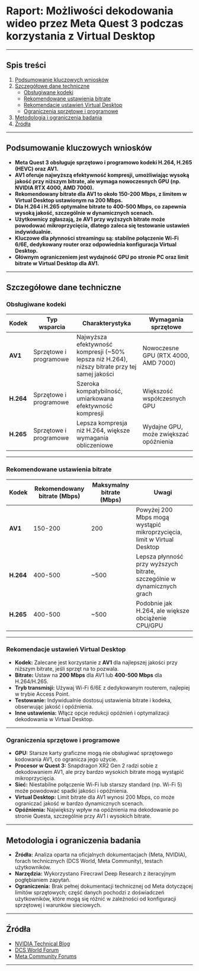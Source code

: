 # Raport: Możliwości dekodowania wideo przez Meta Quest 3 podczas korzystania z Virtual Desktop

---

## Spis treści
1. [Podsumowanie kluczowych wniosków](#podsumowanie-kluczowych-wniosków)
2. [Szczegółowe dane techniczne](#szczegółowe-dane-techniczne)
   - [Obsługiwane kodeki](#obsługiwane-kodeki)
   - [Rekomendowane ustawienia bitrate](#rekomendowane-ustawienia-bitrate)
   - [Rekomendacje ustawień Virtual Desktop](#rekomendacje-ustawień-virtual-desktop)
   - [Ograniczenia sprzętowe i programowe](#ograniczenia-sprzętowe-i-programowe)
3. [Metodologia i ograniczenia badania](#metodologia-i-ograniczenia-badania)
4. [Źródła](#źródła)

---

## Podsumowanie kluczowych wniosków

- **Meta Quest 3 obsługuje sprzętowo i programowo kodeki H.264, H.265 (HEVC) oraz AV1.**
- **AV1 oferuje najwyższą efektywność kompresji, umożliwiając wysoką jakość przy niższym bitrate, ale wymaga nowoczesnych GPU (np. NVIDIA RTX 4000, AMD 7000).**
- **Rekomendowany bitrate dla AV1 to około 150-200 Mbps, z limitem w Virtual Desktop ustawionym na 200 Mbps.**
- **Dla H.264 i H.265 optymalne bitrate to 400-500 Mbps, co zapewnia wysoką jakość, szczególnie w dynamicznych scenach.**
- **Użytkownicy zgłaszają, że AV1 przy wyższych bitrate może powodować mikroprzycięcia, dlatego zaleca się testowanie ustawień indywidualnie.**
- **Kluczowe dla płynności streamingu są: stabilne połączenie Wi-Fi 6/6E, dedykowany router oraz odpowiednia konfiguracja Virtual Desktop.**
- **Głównym ograniczeniem jest wydajność GPU po stronie PC oraz limit bitrate w Virtual Desktop dla AV1.**

---

## Szczegółowe dane techniczne

### Obsługiwane kodeki

| Kodek     | Typ wsparcia          | Charakterystyka                                                                                     | Wymagania sprzętowe                                  |
|------------|-----------------------|----------------------------------------------------------------------------------------------------|------------------------------------------------------|
| **AV1**    | Sprzętowe i programowe| Najwyższa efektywność kompresji (~50% lepsza niż H.264), niższy bitrate przy tej samej jakości    | Nowoczesne GPU (RTX 4000, AMD 7000)                  |
| **H.264**  | Sprzętowe i programowe| Szeroka kompatybilność, umiarkowana efektywność kompresji                                         | Większość współczesnych GPU                          |
| **H.265**  | Sprzętowe i programowe| Lepsza kompresja niż H.264, większe wymagania obliczeniowe                                        | Wydajne GPU, może zwiększać opóźnienia               |

---

### Rekomendowane ustawienia bitrate

| Kodek     | Rekomendowany bitrate (Mbps) | Maksymalny bitrate (Mbps) | Uwagi                                                                                   |
|------------|------------------------------|---------------------------|-----------------------------------------------------------------------------------------|
| **AV1**    | 150-200                      | 200                       | Powyżej 200 Mbps mogą wystąpić mikroprzycięcia, limit w Virtual Desktop                 |
| **H.264**  | 400-500                      | ~500                      | Lepsza płynność przy wyższych bitrate, szczególnie w dynamicznych grach                 |
| **H.265**  | 400-500                      | ~500                      | Podobnie jak H.264, ale większe obciążenie CPU/GPU                                     |

---

### Rekomendacje ustawień Virtual Desktop

- **Kodek:** Zalecane jest korzystanie z **AV1** dla najlepszej jakości przy niższym bitrate, jeśli sprzęt na to pozwala.
- **Bitrate:** Ustaw na **200 Mbps** dla AV1 lub **400-500 Mbps** dla H.264/H.265.
- **Tryb transmisji:** Używaj Wi-Fi 6/6E z dedykowanym routerem, najlepiej w trybie Access Point.
- **Testowanie:** Indywidualnie dostosuj ustawienia bitrate i kodeka, obserwując jakość i opóźnienia.
- **Inne ustawienia:** Włącz opcje redukcji opóźnień i optymalizacji dekodowania w Virtual Desktop.

---

### Ograniczenia sprzętowe i programowe

- **GPU:** Starsze karty graficzne mogą nie obsługiwać sprzętowego kodowania AV1, co ogranicza jego użycie.
- **Procesor w Quest 3:** Snapdragon XR2 Gen 2 radzi sobie z dekodowaniem AV1, ale przy bardzo wysokich bitrate mogą wystąpić mikroprzycięcia.
- **Sieć:** Niestabilne połączenie Wi-Fi lub starszy standard (np. Wi-Fi 5) może powodować spadki jakości i opóźnienia.
- **Virtual Desktop:** Limit bitrate dla AV1 wynosi 200 Mbps, co może ograniczać jakość w bardzo dynamicznych scenach.
- **Opóźnienia:** Największy wpływ na opóźnienia ma dekodowanie po stronie Questa, szczególnie przy AV1 i wysokich bitrate.

---

## Metodologia i ograniczenia badania

- **Źródła:** Analiza oparta na oficjalnych dokumentacjach (Meta, NVIDIA), forach technicznych (DCS World, Meta Community), testach użytkowników.
- **Narzędzia:** Wykorzystano Firecrawl Deep Research z iteracyjnym pogłębianiem zapytań.
- **Ograniczenia:** Brak pełnej dokumentacji technicznej od Meta dotyczącej limitów sprzętowych; część danych pochodzi z doświadczeń użytkowników, które mogą się różnić w zależności od konfiguracji sprzętowej i warunków sieciowych.

---

## Źródła

- [NVIDIA Technical Blog](https://developer.nvidia.com/blog/improving-video-quality-and-performance-with-av1-and-nvidia-ada-lovelace-architecture/)
- [DCS World Forum](https://forum.dcs.world/topic/355641-highest-bitrate-with-quest-3-in-virtual-desktop-with-vdxr-runtime-av1/)
- [Meta Community Forums](https://communityforums.atmeta.com/t5/Talk-VR/Meta-Quest-3-bitrate-and-latency-for-PCVR-over-Wi-Fi-6e-Air-Link/td-p/1086684)

---